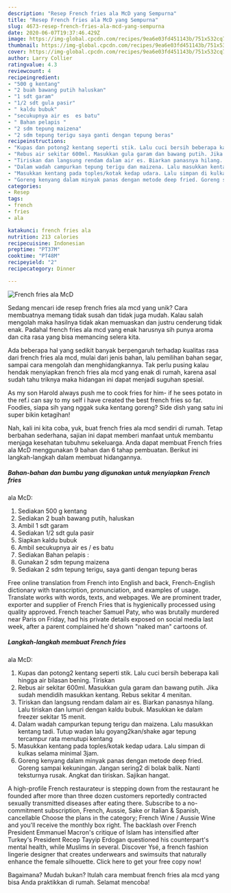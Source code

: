 ```yaml
---
description: "Resep French fries ala McD yang Sempurna"
title: "Resep French fries ala McD yang Sempurna"
slug: 4673-resep-french-fries-ala-mcd-yang-sempurna
date: 2020-06-07T19:37:46.429Z
image: https://img-global.cpcdn.com/recipes/9ea6e03fd451143b/751x532cq70/french-fries-ala-mcd-foto-resep-utama.jpg
thumbnail: https://img-global.cpcdn.com/recipes/9ea6e03fd451143b/751x532cq70/french-fries-ala-mcd-foto-resep-utama.jpg
cover: https://img-global.cpcdn.com/recipes/9ea6e03fd451143b/751x532cq70/french-fries-ala-mcd-foto-resep-utama.jpg
author: Larry Collier
ratingvalue: 4.3
reviewcount: 4
recipeingredient:
- "500 g kentang"
- "2 buah bawang putih haluskan"
- "1 sdt garam"
- "1/2 sdt gula pasir"
- " kaldu bubuk"
- "secukupnya air es  es batu"
- " Bahan pelapis "
- "2 sdm tepung maizena"
- "2 sdm tepung terigu saya ganti dengan tepung beras"
recipeinstructions:
- "Kupas dan potong2 kentang seperti stik. Lalu cuci bersih beberapa kali hingga air bilasan bening. Tiriskan"
- "Rebus air sekitar 600ml. Masukkan gula garam dan bawang putih. Jika sudah mendidih masukkan kentang. Rebus sekitar 4 menitan."
- "Tiriskan dan langsung rendam dalam air es. Biarkan panasnya hilang. Lalu tiriskan dan lumuri dengan kaldu bubuk. Masukkan ke dalam freezer sekitar 15 menit."
- "Dalam wadah campurkan tepung terigu dan maizena. Lalu masukkan kentang tadi. Tutup wadan lalu goyang2kan/shake agar tepung tercampur rata menutupi kentang"
- "Masukkan kentang pada toples/kotak kedap udara. Lalu simpan di kulkas selama minimal 3jam."
- "Goreng kenyang dalam minyak panas dengan metode deep fried. Goreng sampai kekuningan. Jangan sering2 di bolak balik. Nanti teksturnya rusak. Angkat dan tiriskan. Sajikan hangat."
categories:
- Resep
tags:
- french
- fries
- ala

katakunci: french fries ala 
nutrition: 213 calories
recipecuisine: Indonesian
preptime: "PT37M"
cooktime: "PT48M"
recipeyield: "2"
recipecategory: Dinner

---
```



![French fries
ala McD](https://img-global.cpcdn.com/recipes/9ea6e03fd451143b/751x532cq70/french-fries-ala-mcd-foto-resep-utama.jpg)

Sedang mencari ide resep french fries
ala mcd yang unik? Cara membuatnya memang tidak susah dan tidak juga mudah. Kalau salah mengolah maka hasilnya tidak akan memuaskan dan justru cenderung tidak enak. Padahal french fries
ala mcd yang enak harusnya sih punya aroma dan cita rasa yang bisa memancing selera kita.

Ada beberapa hal yang sedikit banyak berpengaruh terhadap kualitas rasa dari french fries
ala mcd, mulai dari jenis bahan, lalu pemilihan bahan segar, sampai cara mengolah dan menghidangkannya. Tak perlu pusing kalau hendak menyiapkan french fries
ala mcd yang enak di rumah, karena asal sudah tahu triknya maka hidangan ini dapat menjadi suguhan spesial.

As my son Harold always push me to cook fries for him- if he sees potato in the ref.i can say to my self i have created the best french fries so far. Foodies, siapa sih yang nggak suka kentang goreng? Side dish yang satu ini super bikin ketagihan!


Nah, kali ini kita coba, yuk, buat french fries
ala mcd sendiri di rumah. Tetap berbahan sederhana, sajian ini dapat memberi manfaat untuk membantu menjaga kesehatan tubuhmu sekeluarga. Anda dapat membuat French fries
ala McD menggunakan 9 bahan dan 6 tahap pembuatan. Berikut ini langkah-langkah dalam membuat hidangannya.

<!--inarticleads1-->

##### Bahan-bahan dan bumbu yang digunakan untuk menyiapkan French fries
ala McD:

1. Sediakan 500 g kentang
1. Sediakan 2 buah bawang putih, haluskan
1. Ambil 1 sdt garam
1. Sediakan 1/2 sdt gula pasir
1. Siapkan  kaldu bubuk
1. Ambil secukupnya air es / es batu
1. Sediakan  Bahan pelapis :
1. Gunakan 2 sdm tepung maizena
1. Sediakan 2 sdm tepung terigu, saya ganti dengan tepung beras


Free online translation from French into English and back, French-English dictionary with transcription, pronunciation, and examples of usage. Translate works with words, texts, and webpages. We are prominent trader, exporter and supplier of French Fries that is hygienically processed using quality approved. French teacher Samuel Paty, who was brutally murdered near Paris on Friday, had his private details exposed on social media last week, after a parent complained he&#39;d shown &#34;naked man&#34; cartoons of. 

<!--inarticleads2-->

##### Langkah-langkah membuat French fries
ala McD:

1. Kupas dan potong2 kentang seperti stik. Lalu cuci bersih beberapa kali hingga air bilasan bening. Tiriskan
1. Rebus air sekitar 600ml. Masukkan gula garam dan bawang putih. Jika sudah mendidih masukkan kentang. Rebus sekitar 4 menitan.
1. Tiriskan dan langsung rendam dalam air es. Biarkan panasnya hilang. Lalu tiriskan dan lumuri dengan kaldu bubuk. Masukkan ke dalam freezer sekitar 15 menit.
1. Dalam wadah campurkan tepung terigu dan maizena. Lalu masukkan kentang tadi. Tutup wadan lalu goyang2kan/shake agar tepung tercampur rata menutupi kentang
1. Masukkan kentang pada toples/kotak kedap udara. Lalu simpan di kulkas selama minimal 3jam.
1. Goreng kenyang dalam minyak panas dengan metode deep fried. Goreng sampai kekuningan. Jangan sering2 di bolak balik. Nanti teksturnya rusak. Angkat dan tiriskan. Sajikan hangat.


A high-profile French restaurateur is stepping down from the restaurant he founded after more than three dozen customers reportedly contracted sexually transmitted diseases after eating there. Subscribe to a no-commitment subscription, French, Aussie, Sake or Italian &amp; Spanish, cancellable Choose the plans in the category; French Wine / Aussie Wine and you&#39;ll receive the monthly box right. The backlash over French President Emmanuel Macron&#39;s critique of Islam has intensified after Turkey&#39;s President Recep Tayyip Erdogan questioned his counterpart&#39;s mental health, while Muslims in several. Discover Ysé, a french fashion lingerie designer that creates underwears and swimsuits that naturally enhance the female silhouette. Click here to get your free copy now! 

Bagaimana? Mudah bukan? Itulah cara membuat french fries
ala mcd yang bisa Anda praktikkan di rumah. Selamat mencoba!
